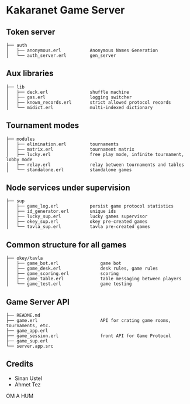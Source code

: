 Kakaranet Game Server
=====================

Token server
------------

    ├── auth 
    │   ├── anonymous.erl           Anonymous Names Generation
    │   └── auth_server.erl         gen_server

Aux libraries
-------------

    ├── lib
    │   ├── deck.erl                shuffle machine
    │   ├── gas.erl                 logging switcher
    │   ├── known_records.erl       strict allowed protocol records
    │   └── midict.erl              multi-indexed dictionary

Tournament modes
----------------

    ├── modules
    │   ├── elimination.erl         tournaments
    │   ├── matrix.erl              tournament matrix
    │   ├── lucky.erl               free play mode, infinite tournament, lobby mode
    │   ├── relay.erl               relay between tournaments and tables
    │   └── standalone.erl          standalone games

Node services under supervision
-------------------------------

    ├── sup
    │   ├── game_log.erl            persist game protocol statistics
    │   ├── id_generator.erl        unique ids
    │   ├── lucky_sup.erl           lucky games supervisor
    │   ├── okey_sup.erl            okey pre-created games
    │   └── tavla_sup.erl           tavla pre-created games

Common structure for all games
------------------------------

    ├── okey/tavla
    │   ├── game_bot.erl                game bot
    │   ├── game_desk.erl               desk rules, game rules
    │   ├── game_scoring.erl            scoring
    │   ├── game_table.erl              table messaging between players
    │   └── game_test.erl               game testing

Game Server API
---------------

    ├── README.md
    ├── game.erl                        API for crating game rooms, tournaments, etc.
    ├── game_app.erl
    ├── game_session.erl                front API for Game Protocol
    ├── game_sup.erl
    └── server.app.src

Credits
-------

* Sinan Ustel
* Ahmet Tez

OM A HUM
